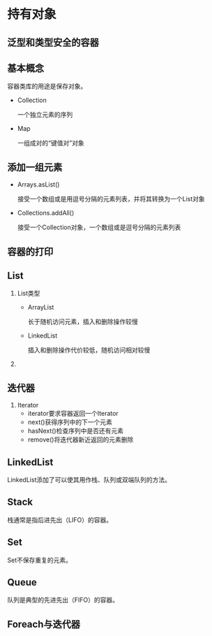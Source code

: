 # 持有对象

## 泛型和类型安全的容器

## 基本概念

容器类库的用途是保存对象。

* Collection

    一个独立元素的序列

* Map

    一组成对的“键值对”对象

## 添加一组元素

* Arrays.asList()

    接受一个数组或是用逗号分隔的元素列表，并将其转换为一个List对象

* Collections.addAll()

    接受一个Collection对象，一个数组或是逗号分隔的元素列表

## 容器的打印

## List

1. List类型

    * ArrayList

        长于随机访问元素，插入和删除操作较慢

    * LinkedList

        插入和删除操作代价较低，随机访问相对较慢

2. 

## 迭代器

1. Iterator
    * iterator要求容器返回一个Iterator
    * next()获得序列中的下一个元素
    * hasNext()检查序列中是否还有元素
    * remove()将迭代器新近返回的元素删除

## LinkedList

LinkedList添加了可以使其用作栈、队列或双端队列的方法。

## Stack

栈通常是指后进先出（LIFO）的容器。

## Set

Set不保存重复的元素。

## Queue

队列是典型的先进先出（FIFO）的容器。

## Foreach与迭代器





